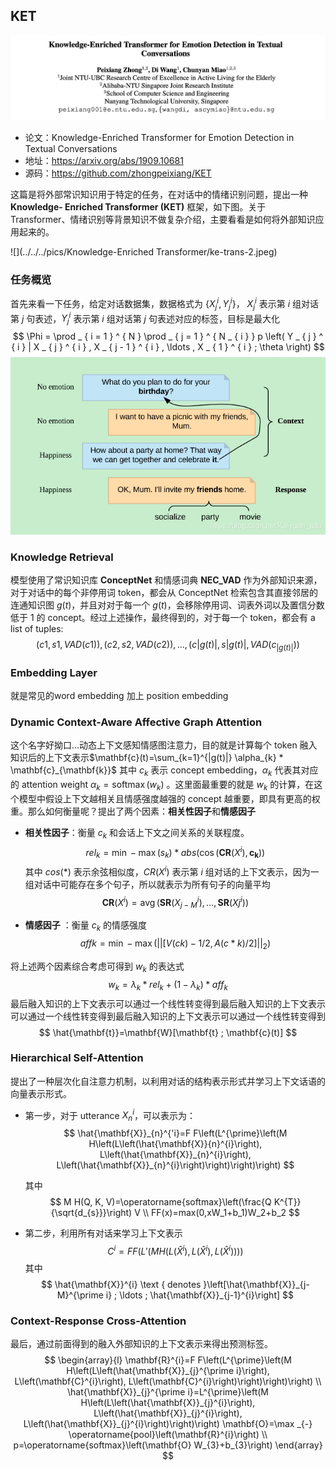 ## KET

![](../../../pics/Knowledge-Enriched-Transformer/ke-trans-1.jpeg)

- 论文：Knowledge-Enriched Transformer for Emotion Detection in Textual Conversations
- 地址：https://arxiv.org/abs/1909.10681
- 源码：https://github.com/zhongpeixiang/KET

这篇是将外部常识知识用于特定的任务，在对话中的情绪识别问题，提出一种 **Knowledge- Enriched Transformer (KET)**  框架，如下图。关于 Transformer、情绪识别等背景知识不做复杂介绍，主要看看是如何将外部知识应用起来的。

![](../../../pics/Knowledge-Enriched Transformer/ke-trans-2.jpeg)

### 任务概览

首先来看一下任务，给定对话数据集，数据格式为 $\{X_{j}^{i} , Y_{j}^{i}\}$， $X_{ j } ^ { i }$ 表示第 $i$ 组对话第 $j$ 句表述，$Y_{ j } ^ { i }$ 表示第 $i$ 组对话第 $j$ 句表述对应的标签，目标是最大化
$$
\Phi = \prod _ { i = 1 } ^ { N } \prod _ { j = 1 } ^ { N _ { i } } p \left( Y _ { j } ^ { i } | X _ { j } ^ { i } , X _ { j - 1 } ^ { i } , \ldots , X _ { 1 } ^ { i } ; \theta \right)
$$
![](../../../pics/Knowledge-Enriched-Transformer/ke-trans-3.jpeg)

### Knowledge Retrieval

模型使用了常识知识库 **ConceptNet** 和情感词典 **NEC_VAD** 作为外部知识来源，对于对话中的每个非停用词 token，都会从 ConceptNet 检索包含其直接邻居的连通知识图 $g(t)$，并且对对于每一个 $g(t)$，会移除停用词、词表外词以及置信分数低于 1 的 concept。经过上述操作，最终得到的，对于每一个 token，都会有 a list of tuples:
$$
\left(c{1}, s{1}, V A D\left(c{1}\right)\right),\left(c{2}, s{2}, V A D\left(c{2}\right)\right), \ldots,\left(c{|g(t)|}, s{|g(t)|}, V A D\left(c_{|g(t)|}\right)\right)
$$

### Embedding Layer

就是常见的word embedding 加上 position embedding

### Dynamic Context-Aware Affective Graph Attention

这个名字好拗口...动态上下文感知情感图注意力，目的就是计算每个 token 融入知识后的上下文表示$\mathbf{c}(t)=\sum_{k=1}^{|g(t)|} \alpha_{k} * \mathbf{c}_{\mathbf{k}}$ 其中 $c_{k}$ 表示 concept embedding，$\alpha_{k}$ 代表其对应的 attention weight $\alpha_{k}=\operatorname{softmax}\left(w_{k}\right)$ 。这里面最重要的就是 $w_{k}$ 的计算，在这个模型中假设上下文越相关且情感强度越强的 concept 越重要，即具有更高的权重。那么如何衡量呢？提出了两个因素：**相关性因子**和**情感因子**

- **相关性因子**：衡量 $c_{k}$ 和会话上下文之间关系的关联程度。
    $$
    r e l_{k}=\min -\max \left(s_{k}\right) * a b s\left(\cos \left(\mathbf{C R}\left(X^{i}\right), \mathbf{c}_{\mathbf{k}}\right)\right)
    $$
    其中 $cos(*)$ 表示余弦相似度，$CR(X^{i})$ 表示第 $i$ 组对话的上下文表示，因为一组对话中可能存在多个句子，所以就表示为所有句子的向量平均
    $$
    \mathbf{C R}\left(X^{i}\right)=\operatorname{avg}\left(\mathbf{S} \mathbf{R}\left(X_{j-M}^{i}\right), \ldots, \mathbf{S R}\left(X{j}^{i}\right)\right)
    $$

- **情感因子** ：衡量 $c_{k}$ 的情感强度
    $$
    a f f{k}=\min -\max \left(\left|\left|\left[V\left(c{k}\right)-1 / 2, A\left(c*{k}\right) / 2\right]\right|\right|_{2}\right)
    $$

将上述两个因素综合考虑可得到 $w_{k}$ 的表达式
$$
w_{k}=\lambda_{k} * r e l_{k}+\left(1-\lambda_{k}\right) * a f f_{k}
$$
最后融入知识的上下文表示可以通过一个线性转变得到最后融入知识的上下文表示可以通过一个线性转变得到最后融入知识的上下文表示可以通过一个线性转变得到
$$
\hat{\mathbf{t}}=\mathbf{W}[\mathbf{t} ; \mathbf{c}(t)]
$$

### Hierarchical Self-Attention

提出了一种层次化自注意力机制，以利用对话的结构表示形式并学习上下文话语的向量表示形式。

- 第一步，对于 utterance $X_{n}^{i}$，可以表示为：
  $$
  \hat{\mathbf{X}}_{n}^{'i}=F F\left(L^{\prime}\left(M H\left(L\left(\hat{\mathbf{X}}{n}^{i}\right), L\left(\hat{\mathbf{X}}_{n}^{i}\right), L\left(\hat{\mathbf{X}}_{n}^{i}\right)\right)\right)\right)
  $$
  
  
  其中
  $$
  M H(Q, K, V)=\operatorname{softmax}\left(\frac{Q K^{T}}{\sqrt{d_{s}}}\right) V \\
  FF(x)=max⁡(0,xW_1+b_1)W_2+b_2
  $$
  
- 第二步，利用所有对话来学习上下文表示
    $$
    C^i=FF(L′(MH(L(\hat X^i),L(\hat X^{i}),L(\hat X^i))))
    $$
    其中
    $$
    \hat{\mathbf{X}}^{i} \text { denotes }\left[\hat{\mathbf{X}}_{j-M}^{\prime i} ; \ldots ; \hat{\mathbf{X}}_{j-1}^{i}\right]
    $$

### Context-Response Cross-Attention

最后，通过前面得到的融入外部知识的上下文表示来得出预测标签。
$$
\begin{array}{l}
\mathbf{R}^{i}=F F\left(L^{\prime}\left(M H\left(L\left(\hat{\mathbf{X}}_{j}^{\prime i}\right), L\left(\mathbf{C}^{i}\right), L\left(\mathbf{C}^{i}\right)\right)\right)\right) \\
\hat{\mathbf{X}}_{j}^{\prime i}=L^{\prime}\left(M H\left(L\left(\hat{\mathbf{X}}_{j}^{i}\right), L\left(\hat{\mathbf{X}}_{j}^{i}\right), L\left(\hat{\mathbf{X}}_{j}^{i}\right)\right)\right) \mathbf{O}=\max _{-} \operatorname{pool}\left(\mathbf{R}^{i}\right) \\
p=\operatorname{softmax}\left(\mathbf{O} W_{3}+b_{3}\right)
\end{array}
$$
